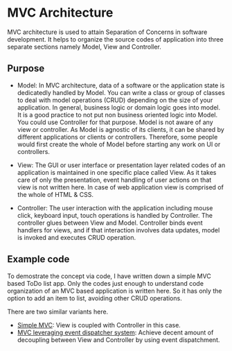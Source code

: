 # MVC Architecture
MVC architecture is used to attain Separation of Concerns in software development. It helps to organize the source codes of application into three separate sections namely Model, View and Controller.

## Purpose
- Model: In MVC architecture, data of a software or the application state is dedicatedly handled by Model. You can write a class or group of classes to deal with model operations (CRUD) depending on the size of your application. In general, business logic or domain logic goes into model. It is a good practice to not put non business oriented logic into Model. You could use Controller for that purpose. Model is not aware of any view or controller. As Model is agnostic of its clients, it can be shared by different applications or clients or controllers. Therefore, some people would first create the whole of Model before starting any work on UI or controllers.

- View: The GUI or user interface or presentation layer related codes of an application is maintained in one specific place called View. As it takes care of only the presentation, event handling of user actions on that view is not written here. In case of web application view is comprised of the whole of HTML & CSS.

- Controller: The user interaction with the application including mouse click, keyboard input, touch operations is handled by Controller. The controller glues between View and Model. Controller binds event handlers for views, and if that interaction involves data updates, model is invoked and executes CRUD operation.

## Example code
To demostrate the concept via code, I have written down a simple MVC based ToDo list app. Only the codes just enough to understand code organization of an MVC based application is written here. So it has only the option to add an item to list, avoiding other CRUD operations.

There are two similar variants here.
- [Simple MVC](simple-mvc): View is coupled with Controller in this case.
- [MVC leveraging event dispatcher system](mvc-leveraging-event-dispatcher): Achieve decent amount of decoupling between View and Controller by using event dispatchment.
